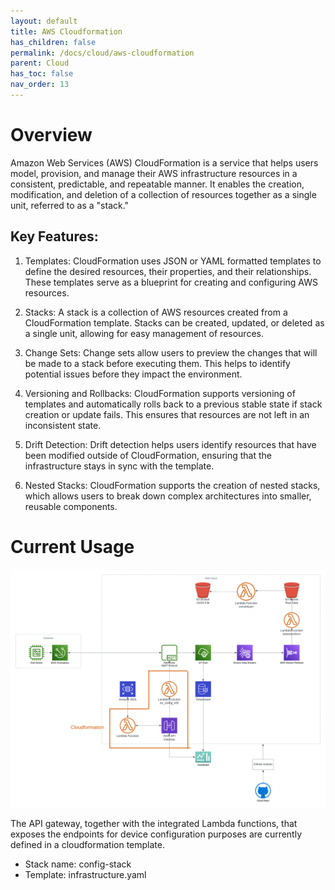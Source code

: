 ```yaml
---
layout: default
title: AWS Cloudformation
has_children: false
permalink: /docs/cloud/aws-cloudformation
parent: Cloud
has_toc: false
nav_order: 13
---
```


# Overview
Amazon Web Services (AWS) CloudFormation is a service that helps users model, provision, and manage their AWS infrastructure resources in a consistent, predictable, and repeatable manner. It enables the creation, modification, and deletion of a collection of resources together as a single unit, referred to as a "stack."

## Key Features:

1. Templates: CloudFormation uses JSON or YAML formatted templates to define the desired resources, their properties, and their relationships. These templates serve as a blueprint for creating and configuring AWS resources.

2. Stacks: A stack is a collection of AWS resources created from a CloudFormation template. Stacks can be created, updated, or deleted as a single unit, allowing for easy management of resources.

3. Change Sets: Change sets allow users to preview the changes that will be made to a stack before executing them. This helps to identify potential issues before they impact the environment.

4. Versioning and Rollbacks: CloudFormation supports versioning of templates and automatically rolls back to a previous stable state if stack creation or update fails. This ensures that resources are not left in an inconsistent state.

5. Drift Detection: Drift detection helps users identify resources that have been modified outside of CloudFormation, ensuring that the infrastructure stays in sync with the template.

6. Nested Stacks: CloudFormation supports the creation of nested stacks, which allows users to break down complex architectures into smaller, reusable components.


# Current Usage
![cloudformation - current usage](https://raw.githubusercontent.com/BCIT-Reseach-Long-Term-ISSP/bcit-reseach-long-term-issp.github.io/master/cloud/assets/cloudformation/aws_chart.png)

The API gateway, together with the integrated Lambda functions, that exposes the endpoints for device configuration purposes are currently defined in a cloudformation template. 

- Stack name: config-stack
- Template: infrastructure.yaml

